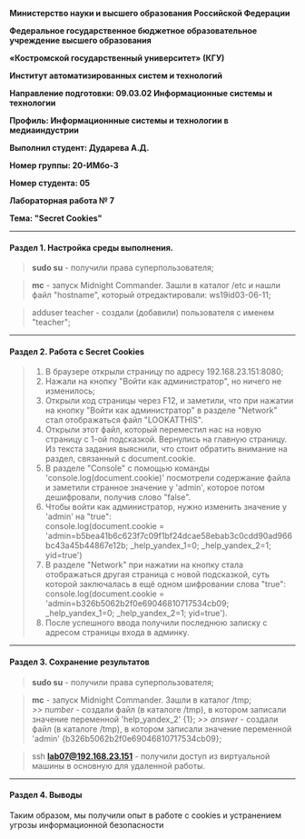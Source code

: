 **Министерство науки и высшего образования Российской Федерации**

**Федеральное государственное бюджетное образовательное учреждение высшего образования**

**«Костромской государственный университет» (КГУ)**

**Институт автоматизированных систем и технологий**

**Направление подготовки: 09.03.02 Информационные системы и технологии**

**Профиль: Информационнные системы и технологии в медиаиндустрии**

**Выполнил студент: Дударева А.Д.**

**Номер группы: 20-ИМбо-3**

**Номер студента: 05**

**Лабораторная работа № 7** 

**Тема: "Secret Cookies"**

-----
#### Раздел 1. Настройка среды выполнения.
> **sudo su** - получили права суперпользователя;  

> **mc** - запуск Midnight Commander. Зашли в каталог /etc и нашли файл "hostname", который отредактировали: ws19id03-06-11;  

> adduser teacher - создали (добавили) пользователя с именем "teacher";  
-----
#### Раздел 2. Работа с Secret Cookies
> 1) В браузере открыли страницу по адресу 192.168.23.151:8080;
> 2) Нажали на кнопку "Войти как администратор", но ничего не изменилось;
> 3) Открыли код страницы через F12, и заметили, что при нажатии на кнопку "Войти как администратор" в разделе "Network" стал отображаться файл "LOOKATTHIS".
> 4) Открыли этот файл, который переместил нас на новую страницу с 1-ой подсказкой. Вернулись на главную страницу.   
Из текста задания выяснили, что стоит обратить внимание на раздел, связанный с document.cookie.
> 5) В разделе "Console" с помощью команды 'console.log(document.cookie)' посмотрели содержание файла 
и заметили странное значение у 'admin', которое потом дешифровали, получив слово "false".
> 6) Чтобы войти как администратор, нужно изменить значение у 'admin' на "true":  
console.log(document.cookie = 'admin=b5bea41b6c623f7c09f1bf24dcae58ebab3c0cdd90ad966bc43a45b44867e12b; _help_yandex_1=0; _help_yandex_2=1; yid=true')
> 7) В разделе "Network" при нажатии на кнопку стала отображаться другая страница с новой подсказкой, суть которой заключалась в ещё одном шифровании слова "true":
console.log(document.cookie = 'admin=b326b5062b2f0e69046810717534cb09; _help_yandex_1=0; _help_yandex_2=1; yid=true').
> 8) После успешного ввода получили последнюю записку с адресом страницы входа в админку.
-----
#### Раздел 3. Сохранение результатов

> **sudo su** - получили права суперпользователя;  

> **mc** - запуск Midnight Commander. Зашли в каталог /tmp;  
> *>> number* - создали файл (в каталоге /tmp), в котором записали значение переменной 'help_yandex_2' {1};
> *>> answer* - создали файл (в каталоге /tmp), в котором записали значение переменной 'admin' {b326b5062b2f0e69046810717534cb09};

> ssh **lab07@192.168.23.151** - получили доступ из виртуальной машины в основную для удаленной работы.
-----
#### Раздел 4. Выводы

Таким образом, мы получили опыт в работе с cookies и устранением угрозы информационной безопасности
